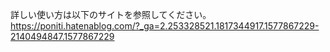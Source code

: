 詳しい使い方は以下のサイトを参照してください。
https://poniti.hatenablog.com/?_ga=2.253328521.1817344917.1577867229-2140494847.1577867229

